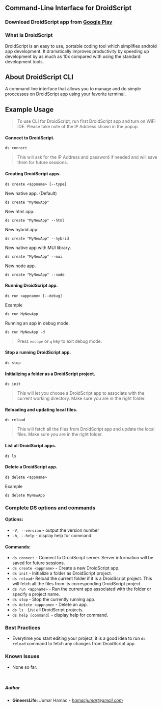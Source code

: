 ## Command-Line Interface for DroidScript

### Download DroidScript app from [Google Play](https://play.google.com/store/apps/details?id=com.smartphoneremote.androidscriptfree)

### What is DroidScript

DroidScript is an easy to use, portable coding tool which simplifies android app development. It dramatically improves productivity by speeding up development by as much as 10x compared with using the standard development tools.

## About DroidScript CLI

A command line interface that allows you to manage and do simple proccesses on DroidScript app using your favorite terminal.

## Example Usage

> To use CLI for DroidScript, run first DroidScript app and turn on WiFi IDE. Please take note of the IP Address shown in the popup.

#### Connect to DroidScript.
```
ds connect
```
> This will ask for the IP Address and password if needed and will save them for future sessions.

#### Creating DroidScript apps.
```
ds create <appname> [--type]
```
New native app. (Default)
```
ds create "MyNewApp"
```
New html app.
```
ds create "MyNewApp" --html
```
New hybrid app.
```
ds create "MyNewApp" --hybrid
```
New native app with MUI library.
```
ds create "MyNewApp" --mui
```
New node app.
```
ds create "MyNewApp" --node
```

#### Running DroidScript app.
```
ds run <appname> [--debug]
```
Example
```
ds run MyNewApp
```
Running an app in debug mode.
```
ds run MyNewApp -d
```
> Press `escape` or `q` key to exit debug mode.

#### Stop a running DroidScript app.
```
ds stop
```

#### Initializing a folder as a DroidScript project.
```
ds init
```
> This will let you choose a DroidScript app to associate with the current working directory. Make sure you are in the right folder.

#### Reloading and updating local files.
```
ds reload
```
> This will fetch all the files from DroidScript app and update the local files. Make sure you are in the right folder.

#### List all DroidScript apps.
```
ds ls
```

#### Delete a DroidScript app.
```
ds delete <appname>
```
Example
```
ds delete MyNewApp
```

### Complete DS options and commands

#### Options:
- `-V, --version` - output the version number
- `-h, --help` - display help for command

#### Commands:
- `ds connect` - Connect to DroidScript server. Server information will be saved for future sessions.
- `ds create <appname>` - Create a new DroidScript app.
- `ds init` - Initialize a folder as DroidScript project.
- `ds reload`- Reload the current folder if it is a DroidScript project. This will fetch all the files from its corresponding DroidScript project.
- `ds run <appname>` - Run the current app associated with the folder or specify a project name.
- `ds stop` - Stop the currently running app.
- `ds delete <appname>` - Delete an app.
- `ds ls` - List all DroidScript projects.
- `ds help [command]` - display help for command.

### Best Practices

- Everytime you start editing your project, it is a good idea to run `ds reload` command to fetch any changes from DroidScript app.

### Known Issues

- None so far.

<br>

##### Author
- **GineersLife:** Jumar Hamac - *hamacjumar@gmail.com*
